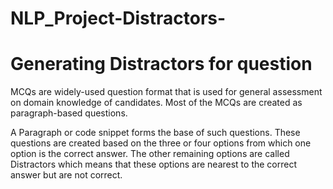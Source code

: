 # NLP_Project-Distractors-
# Generating Distractors for question

MCQs are widely-used question format that is used for general assessment on domain
knowledge of candidates. Most of the MCQs are created as paragraph-based questions.

A Paragraph or code snippet forms the base of such questions. These questions are created
based on the three or four options from which one option is the correct answer. The other
remaining options are called Distractors which means that these options are nearest to the
correct answer but are not correct.
